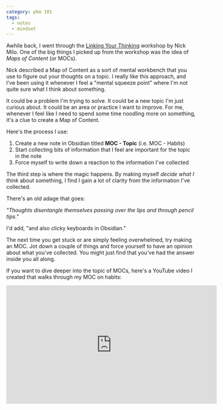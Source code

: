 ```yaml
---
category: pkm 101
tags:
  - notes
  - mindset
---
```

Awhile back, I went through the [Linking Your Thinking](https://www.linkingyourthinking.com/?via=mike-schmitz) workshop by Nick Milo. One of the big things I picked up from the workshop was the idea of _Maps of Content_ (or MOCs).

Nick described a Map of Content as a sort of mental workbench that you use to figure out your thoughts on a topic. I really like this approach, and I've been using it whenever I feel a "mental squeeze point" where I'm not quite sure what I think about something.

It could be a problem I'm trying to solve. It could be a new topic I'm just curious about. It could be an area or practice I want to improve. For me, whenever I feel like I need to spend some time noodling more on something, it's a clue to create a Map of Content.

Here's the process I use:

1. Create a new note in Obsidian titled **MOC - Topic** (i.e. MOC - Habits)
2. Start collecting bits of information that I feel are important for the topic in the note
3. Force myself to write down a reaction to the information I've collected

The third step is where the magic happens. By making myself _decide what I think_ about something, I find I gain a lot of clarity from the information I've collected.

There's an old adage that goes:

_"Thoughts disentangle themselves passing over the lips and through pencil tips."_

I'd add, "and also clicky keyboards in Obsidian."

The next time you get stuck or are simply feeling overwhelmed, try making an MOC. Jot down a couple of things and force yourself to have an opinion about what you've collected. You might just find that you've had the answer inside you all along.

If you want to dive deeper into the topic of MOCs, here's a YouTube video I created that walks through my MOC on habits:

<iframe width="560" height="315" src="https://www.youtube.com/embed/w5Gmrr0ux_Y" title="YouTube video player" frameborder="0" allow="accelerometer; autoplay; clipboard-write; encrypted-media; gyroscope; picture-in-picture; web-share" allowfullscreen></iframe>